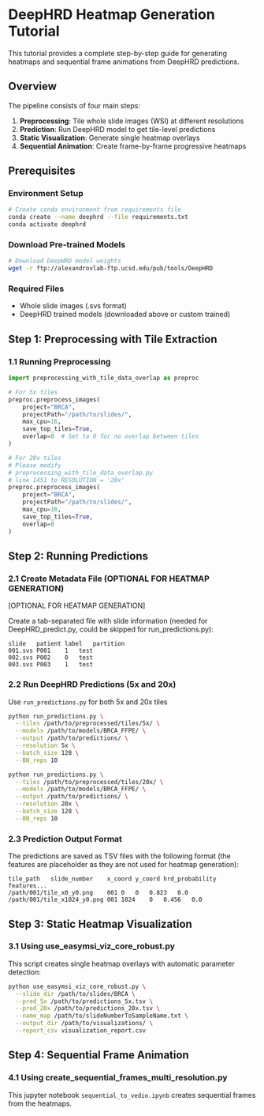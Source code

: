 # DeepHRD Heatmap Generation Tutorial

This tutorial provides a complete step-by-step guide for generating heatmaps and sequential frame animations from DeepHRD predictions.

## Overview

The pipeline consists of four main steps:
1. **Preprocessing**: Tile whole slide images (WSI) at different resolutions
2. **Prediction**: Run DeepHRD model to get tile-level predictions
3. **Static Visualization**: Generate single heatmap overlays
4. **Sequential Animation**: Create frame-by-frame progressive heatmaps

## Prerequisites

### Environment Setup

```bash
# Create conda environment from requirements file
conda create --name deephrd --file requirements.txt
conda activate deephrd
```

### Download Pre-trained Models

```bash
# Download DeepHRD model weights
wget -r ftp://alexandrovlab-ftp.ucsd.edu/pub/tools/DeepHRD
```

### Required Files
- Whole slide images (.svs format)
- DeepHRD trained models (downloaded above or custom trained)

## Step 1: Preprocessing with Tile Extraction
### 1.1 Running Preprocessing

```python
import preprocessing_with_tile_data_overlap as preproc

# For 5x tiles
preproc.preprocess_images(
    project="BRCA",
    projectPath="/path/to/slides/",
    max_cpu=16,
    save_top_tiles=True,
    overlap=0  # Set to 0 for no overlap between tiles
)

# For 20x tiles
# Please modify 
# preprocessing_with_tile_data_overlap.py 
# line 1451 to RESOLUTION = '20x'
preproc.preprocess_images(
    project="BRCA", 
    projectPath="/path/to/slides/",
    max_cpu=16,
    save_top_tiles=True,
    overlap=0
)
```

## Step 2: Running Predictions

### 2.1 Create Metadata File (OPTIONAL FOR HEATMAP GENERATION)

[OPTIONAL FOR HEATMAP GENERATION] 

Create a tab-separated file with slide information (needed for DeepHRD_predict.py, could be skipped for run_predictions.py):

```tsv
slide	patient	label	partition
001.svs	P001	1	test
002.svs	P002	0	test
003.svs	P003	1	test
```

### 2.2 Run DeepHRD Predictions (5x and 20x)

Use `run_predictions.py` for both 5x and 20x tiles

```bash
python run_predictions.py \
  --tiles /path/to/preprocessed/tiles/5x/ \
  --models /path/to/models/BRCA_FFPE/ \
  --output /path/to/predictions/ \
  --resolution 5x \
  --batch_size 128 \
  --BN_reps 10
```

```bash
python run_predictions.py \
  --tiles /path/to/preprocessed/tiles/20x/ \
  --models /path/to/models/BRCA_FFPE/ \
  --output /path/to/predictions/ \
  --resolution 20x \
  --batch_size 128 \
  --BN_reps 10
```


### 2.3 Prediction Output Format

The predictions are saved as TSV files with the following format (the features are placeholder as they are not used for heatmap generation):
```
tile_path	slide_number	x_coord	y_coord	hrd_probability features...
/path/001/tile_x0_y0.png	001	0	0	0.823   0.0
/path/001/tile_x1024_y0.png	001	1024	0	0.456   0.0
```

## Step 3: Static Heatmap Visualization

### 3.1 Using use_easymsi_viz_core_robust.py

This script creates single heatmap overlays with automatic parameter detection:

```bash
python use_easymsi_viz_core_robust.py \
  --slide_dir /path/to/slides/BRCA \
  --pred_5x /path/to/predictions_5x.tsv \
  --pred_20x /path/to/predictions_20x.tsv \
  --name_map /path/to/slideNumberToSampleName.txt \
  --output_dir /path/to/visualizations/ \
  --report_csv visualization_report.csv
```

## Step 4: Sequential Frame Animation

### 4.1 Using create_sequential_frames_multi_resolution.py

This jupyter notebook `sequential_to_vedio.ipynb` creates sequential frames from the heatmaps.
